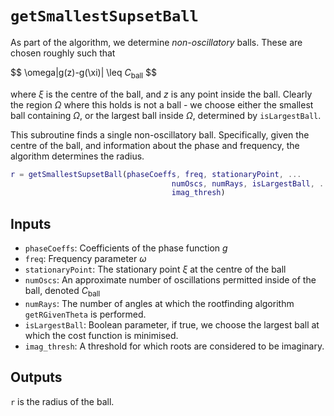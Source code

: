 # `getSmallestSupsetBall`

As part of the algorithm, we determine *non-oscillatory* balls. These are chosen roughly such that

$$
\omega|g(z)-g(\xi)| \leq $C_{\mathrm{ball}}$
$$

where $\xi$ is the centre of the ball, and $z$ is any point inside the ball. Clearly the region $\Omega$ where this holds is not a ball - we choose either the smallest ball containing $\Omega$, or the largest ball inside $\Omega$, determined by `isLargestBall`.

This subroutine finds a single non-oscillatory ball. Specifically, given the centre of the ball, and information about the phase and frequency, the algorithm determines the radius.

```matlab
r = getSmallestSupsetBall(phaseCoeffs, freq, stationaryPoint, ...
                                    numOscs, numRays, isLargestBall, ...
                                    imag_thresh)
```

## Inputs

* `phaseCoeffs`: Coefficients of the phase function $g$
* `freq`: Frequency parameter $\omega$
* `stationaryPoint`: The stationary point $\xi$ at the centre of the ball
* `numOscs`: An approximate number of oscillations permitted inside of the ball, denoted $C_{\mathrm{ball}}$
* `numRays`: The number of angles at which the rootfinding algorithm `getRGivenTheta` is performed.
* `isLargestBall`: Boolean parameter, if true, we choose the largest ball at which the cost function is minimised.
* `imag_thresh`: A threshold for which roots are considered to be imaginary.

## Outputs

`r` is the radius of the ball.